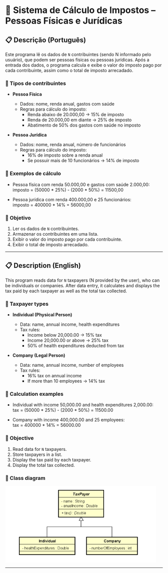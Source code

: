 # 💼 Sistema de Cálculo de Impostos – Pessoas Físicas e Jurídicas 

## 📋 Descrição (Português)

Este programa lê os dados de `N` contribuintes (sendo N informado pelo usuário), que podem ser pessoas físicas ou pessoas jurídicas. Após a entrada dos dados, o programa calcula e exibe o valor do imposto pago por cada contribuinte, assim como o total de imposto arrecadado.

### 👥 Tipos de contribuintes

- **Pessoa Física**
    - Dados: nome, renda anual, gastos com saúde
    - Regras para cálculo do imposto:
        - Renda abaixo de 20.000,00 → 15% de imposto
        - Renda de 20.000,00 em diante → 25% de imposto
        - Abatimento de 50% dos gastos com saúde no imposto

- **Pessoa Jurídica**
    - Dados: nome, renda anual, número de funcionários
    - Regras para cálculo do imposto:
        - 16% de imposto sobre a renda anual
        - Se possuir mais de 10 funcionários → 14% de imposto

### 🧮 Exemplos de cálculo

- Pessoa física com renda 50.000,00 e gastos com saúde 2.000,00:  
  imposto = (50000 * 25%) - (2000 * 50%) = 11500,00

- Pessoa jurídica com renda 400.000,00 e 25 funcionários:  
  imposto = 400000 * 14% = 56000,00

### 🎯 Objetivo

1. Ler os dados de `N` contribuintes.
2. Armazenar os contribuintes em uma lista.
3. Exibir o valor do imposto pago por cada contribuinte.
4. Exibir o total de imposto arrecadado.

---

## 📋 Description (English)

This program reads data for `N` taxpayers (N provided by the user), who can be individuals or companies. After data entry, it calculates and displays the tax paid by each taxpayer as well as the total tax collected.

### 👥 Taxpayer types

- **Individual (Physical Person)**
    - Data: name, annual income, health expenditures
    - Tax rules:
        - Income below 20,000.00 → 15% tax
        - Income 20,000.00 or above → 25% tax
        - 50% of health expenditures deducted from tax

- **Company (Legal Person)**
    - Data: name, annual income, number of employees
    - Tax rules:
        - 16% tax on annual income
        - If more than 10 employees → 14% tax

### 🧮 Calculation examples

- Individual with income 50,000.00 and health expenditures 2,000.00:  
  tax = (50000 * 25%) - (2000 * 50%) = 11500.00

- Company with income 400,000.00 and 25 employees:  
  tax = 400000 * 14% = 56000.00

### 🎯 Objective

1. Read data for `N` taxpayers.
2. Store taxpayers in a list.
3. Display the tax paid by each taxpayer.
4. Display the total tax collected.


### 🧱 Class diagram

![img.png](img.png)


---



